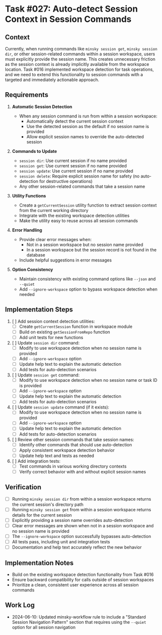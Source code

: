 # Task #027: Auto-detect Session Context in Session Commands

## Context

Currently, when running commands like `minsky session get`, `minsky session dir`, or other session-related commands within a session workspace, users must explicitly provide the session name. This creates unnecessary friction as the session context is already implicitly available from the workspace location. Task #016 implemented workspace detection for task operations, and we need to extend this functionality to session commands with a targeted and immediately actionable approach.

## Requirements

1. **Automatic Session Detection**
   - When any session command is run from within a session workspace:
     - Automatically detect the current session context
     - Use the detected session as the default if no session name is provided
     - Allow explicit session names to override the auto-detected session

2. **Commands to Update**
   - `session dir`: Use current session if no name provided
   - `session get`: Use current session if no name provided
   - `session update`: Use current session if no name provided
   - `session delete`: Require explicit session name for safety (no auto-detection for destructive operations)
   - Any other session-related commands that take a session name

3. **Utility Functions**
   - Create a `getCurrentSession` utility function to extract session context from the current working directory
   - Integrate with the existing workspace detection utilities
   - Make the utility easy to reuse across all session commands

4. **Error Handling**
   - Provide clear error messages when:
     - Not in a session workspace but no session name provided
     - In a session workspace but the session record is not found in the database
   - Include helpful suggestions in error messages

5. **Option Consistency**
   - Maintain consistency with existing command options like `--json` and `--quiet`
   - Add `--ignore-workspace` option to bypass workspace detection when needed

## Implementation Steps

1. [ ] Add session context detection utilities:
   - [ ] Create `getCurrentSession` function in workspace module
   - [ ] Build on existing `getSessionFromRepo` function
   - [ ] Add unit tests for new functions

2. [ ] Update `session dir` command:
   - [ ] Modify to use workspace detection when no session name is provided
   - [ ] Add `--ignore-workspace` option
   - [ ] Update help text to explain the automatic detection
   - [ ] Add tests for auto-detection scenarios

3. [ ] Update `session get` command:
   - [ ] Modify to use workspace detection when no session name or task ID is provided
   - [ ] Add `--ignore-workspace` option
   - [ ] Update help text to explain the automatic detection
   - [ ] Add tests for auto-detection scenarios

4. [ ] Update `session update` command (if it exists):
   - [ ] Modify to use workspace detection when no session name is provided
   - [ ] Add `--ignore-workspace` option
   - [ ] Update help text to explain the automatic detection
   - [ ] Add tests for auto-detection scenarios

5. [ ] Review other session commands that take session names:
   - [ ] Identify other commands that should use auto-detection
   - [ ] Apply consistent workspace detection behavior
   - [ ] Update help text and tests as needed

6. [ ] Add integration tests:
   - [ ] Test commands in various working directory contexts
   - [ ] Verify correct behavior with and without explicit session names

## Verification

- [ ] Running `minsky session dir` from within a session workspace returns the current session's directory path
- [ ] Running `minsky session get` from within a session workspace returns details for the current session
- [ ] Explicitly providing a session name overrides auto-detection
- [ ] Clear error messages are shown when not in a session workspace and no session name is provided
- [ ] The `--ignore-workspace` option successfully bypasses auto-detection
- [ ] All tests pass, including unit and integration tests
- [ ] Documentation and help text accurately reflect the new behavior

## Implementation Notes

- Build on the existing workspace detection functionality from Task #016
- Ensure backward compatibility for calls outside of session workspaces
- Prioritize a clean, consistent user experience across all session commands 

## Work Log

- 2024-06-10: Updated minsky-workflow rule to include a "Standard Session Navigation Pattern" section that requires using the `--quiet` option for all session navigation
